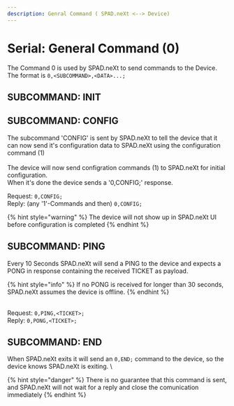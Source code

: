 ```yaml
---
description: Genral Command ( SPAD.neXt <--> Device)
---
```


# Serial: General Command (0)

The Command 0 is used by SPAD.neXt to send commands to the Device. The format is `0,<SUBCOMMAND>,<DATA>...;`

## SUBCOMMAND: INIT



## SUBCOMMAND: CONFIG

The subcommand 'CONFIG' is sent by SPAD.neXt to tell the device that it can now send it's configuration data to SPAD.neXt using the configuration command (1) \
\
The device will now send configration commands (1) to SPAD.neXt for initial configuration. \
When it's done the device sends a '0,CONFIG;' response.

Request: `0,CONFIG;`\
Reply: (any '1'-Commands and then) `0,CONFIG;`

{% hint style="warning" %}
The device will not show up in SPAD.neXt UI before configuration is completed
{% endhint %}

## SUBCOMMAND: PING

Every 10 Seconds SPAD.neXt will send a PING to the device and expects a PONG in response containing the received TICKET as payload.&#x20;

{% hint style="info" %}
If no PONG is received for longer than 30 seconds, SPAD.neXt assumes the device is offline.
{% endhint %}

\
Request: `0,PING,<TICKET>;`\
Reply: `0,PONG,<TICKET>;`

## SUBCOMMAND: END

When SPAD.neXt exits it will send an `0,END;` command to the device, so the device knows SPAD.neXt is exiting. \


{% hint style="danger" %}
There is no guarantee that this command is sent, and SPAD.neXt will not wait for a reply and close the comunication immediately
{% endhint %}
